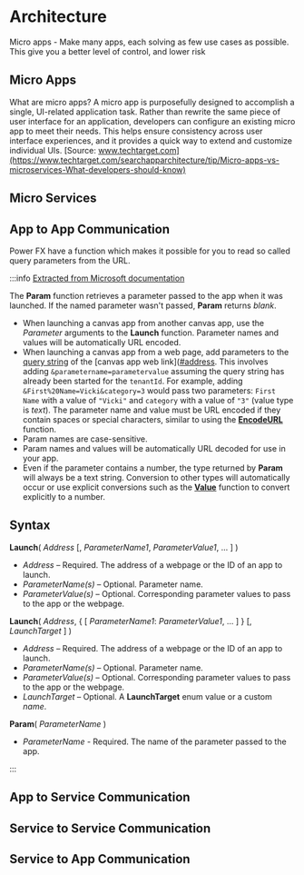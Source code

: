 
# Architecture

Micro apps - Make many apps, each solving as few use cases as possible. This give you a better level of control, and lower risk

## Micro Apps
What are micro apps?
A micro app is purposefully designed to accomplish a single, UI-related application task. Rather than rewrite the same piece of user interface for an application, developers can configure an existing micro app to meet their needs. This helps ensure consistency across user interface experiences, and it provides a quick way to extend and customize individual UIs. [Source: www.techtarget.com](https://www.techtarget.com/searchapparchitecture/tip/Micro-apps-vs-microservices-What-developers-should-know)

## Micro Services

## App to App Communication

Power FX have a function which makes it possible for you to read so called query parameters from the URL. 


:::info [Extracted from Microsoft documentation](https://github.com/MicrosoftDocs/power-platform/blob/main/power-platform/power-fx/reference/function-param.md)

The **Param** function retrieves a parameter passed to the app when it was launched. If the named parameter wasn't passed, **Param** returns _blank_.

- When launching a canvas app from another canvas app, use the _Parameter_ arguments to the **Launch** function. Parameter names and values will be automatically URL encoded.
- When launching a canvas app from a web page, add parameters to the [query string](https://en.wikipedia.org/wiki/Query_string) of the [canvas app web link]([#address](https://learn.microsoft.com/en-us/power-platform/power-fx/reference/function-param#address). This involves adding `&parametername=parametervalue` assuming the query string has already been started for the `tenantId`. For example, adding `&First%20Name=Vicki&category=3` would pass two parameters: `First Name` with a value of `"Vicki"` and `category` with a value of `"3"` (value type is _text_). The parameter name and value must be URL encoded if they contain spaces or special characters, similar to using the [**EncodeURL**](https://learn.microsoft.com/en-us/power-platform/power-fx/reference/function-encode-decode) function.
- Param names are case-sensitive.
- Param names and values will be automatically URL decoded for use in your app.
- Even if the parameter contains a number, the type returned by **Param** will always be a text string. Conversion to other types will automatically occur or use explicit conversions such as the [**Value**](https://learn.microsoft.com/en-us/power-platform/power-fx/reference/function-value) function to convert explicitly to a number.

## Syntax

**Launch**( _Address_ [, *ParameterName1*, *ParameterValue1*, ... ] )

- _Address_ – Required. The address of a webpage or the ID of an app to launch.
- _ParameterName(s)_ – Optional. Parameter name.
- _ParameterValue(s)_ – Optional. Corresponding parameter values to pass to the app or the webpage.

**Launch**( _Address_, { [ *ParameterName1*: *ParameterValue1*, ... ] } [, *LaunchTarget* ] )

- _Address_ – Required. The address of a webpage or the ID of an app to launch.
- _ParameterName(s)_ – Optional. Parameter name.
- _ParameterValue(s)_ – Optional. Corresponding parameter values to pass to the app or the webpage.
- _LaunchTarget_ – Optional. A **LaunchTarget** enum value or a custom _name_.

**Param**( _ParameterName_ )

- _ParameterName_ - Required. The name of the parameter passed to the app.

:::

## App to Service Communication

## Service to Service Communication

## Service to App Communication


